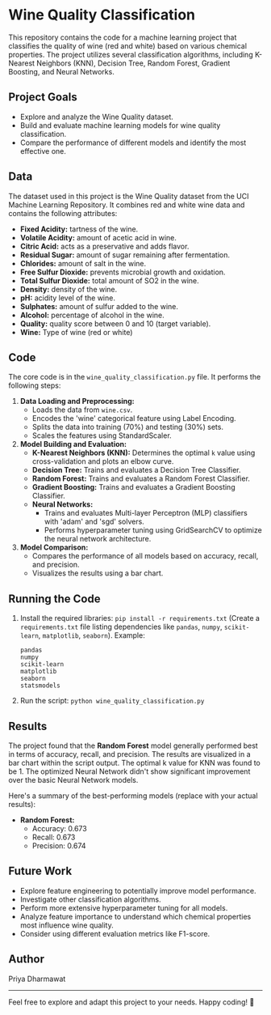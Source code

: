 # Wine Quality Classification

This repository contains the code for a machine learning project that classifies the quality of wine (red and white) based on various chemical properties. The project utilizes several classification algorithms, including K-Nearest Neighbors (KNN), Decision Tree, Random Forest, Gradient Boosting, and Neural Networks.

## Project Goals

*   Explore and analyze the Wine Quality dataset.
*   Build and evaluate machine learning models for wine quality classification.
*   Compare the performance of different models and identify the most effective one.

## Data

The dataset used in this project is the Wine Quality dataset from the UCI Machine Learning Repository. It combines red and white wine data and contains the following attributes:

*   **Fixed Acidity:** tartness of the wine.
*   **Volatile Acidity:** amount of acetic acid in wine.
*   **Citric Acid:** acts as a preservative and adds flavor.
*   **Residual Sugar:** amount of sugar remaining after fermentation.
*   **Chlorides:** amount of salt in the wine.
*   **Free Sulfur Dioxide:** prevents microbial growth and oxidation.
*   **Total Sulfur Dioxide:** total amount of SO2 in the wine.
*   **Density:** density of the wine.
*   **pH:** acidity level of the wine.
*   **Sulphates:** amount of sulfur added to the wine.
*   **Alcohol:** percentage of alcohol in the wine.
*   **Quality:** quality score between 0 and 10 (target variable).
*   **Wine:** Type of wine (red or white)

## Code

The core code is in the `wine_quality_classification.py` file. It performs the following steps:

1.  **Data Loading and Preprocessing:**
    *   Loads the data from `wine.csv`.
    *   Encodes the 'wine' categorical feature using Label Encoding.
    *   Splits the data into training (70%) and testing (30%) sets.
    *   Scales the features using StandardScaler.
2.  **Model Building and Evaluation:**
    *   **K-Nearest Neighbors (KNN):** Determines the optimal `k` value using cross-validation and plots an elbow curve.
    *   **Decision Tree:** Trains and evaluates a Decision Tree Classifier.
    *   **Random Forest:** Trains and evaluates a Random Forest Classifier.
    *   **Gradient Boosting:** Trains and evaluates a Gradient Boosting Classifier.
    *   **Neural Networks:**
        *   Trains and evaluates Multi-layer Perceptron (MLP) classifiers with 'adam' and 'sgd' solvers.
        *   Performs hyperparameter tuning using GridSearchCV to optimize the neural network architecture.
3.  **Model Comparison:**
    *   Compares the performance of all models based on accuracy, recall, and precision.
    *   Visualizes the results using a bar chart.

## Running the Code

1.  Install the required libraries: `pip install -r requirements.txt` (Create a `requirements.txt` file listing dependencies like `pandas`, `numpy`, `scikit-learn`, `matplotlib`, `seaborn`). Example:
    ```
    pandas
    numpy
    scikit-learn
    matplotlib
    seaborn
    statsmodels
    ```
2.  Run the script: `python wine_quality_classification.py`

## Results

The project found that the **Random Forest** model generally performed best in terms of accuracy, recall, and precision. The results are visualized in a bar chart within the script output. The optimal k value for KNN was found to be 1. The optimized Neural Network didn't show significant improvement over the basic Neural Network models.

Here's a summary of the best-performing models (replace with your actual results):

*   **Random Forest:**
    *   Accuracy: 0.673
    *   Recall: 0.673
    *   Precision: 0.674

## Future Work

*   Explore feature engineering to potentially improve model performance.
*   Investigate other classification algorithms.
*   Perform more extensive hyperparameter tuning for all models.
*   Analyze feature importance to understand which chemical properties most influence wine quality.
*   Consider using different evaluation metrics like F1-score.

## Author

Priya Dharmawat

---

Feel free to explore and adapt this project to your needs. Happy coding! 🚀



